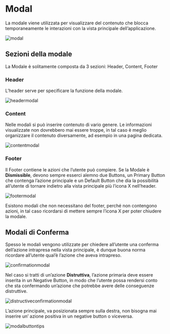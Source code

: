 # Modal
La modale viene utilizzata per visualizzare del contenuto che blocca temporaneamente le interazioni con la vista principale dell’applicazione.

![modal](https://user-images.githubusercontent.com/10867086/36315107-20d86428-1337-11e8-9f7b-0607a6e0946b.jpg)

## Sezioni della modale
La Modale è solitamente composta da 3 sezioni: Header, Content, Footer

### Header
L’header serve per specificare la funzione della modale.

![headermodal](https://user-images.githubusercontent.com/10867086/36315224-6caa9a10-1337-11e8-8579-de791a89a9a9.jpg)

### Content
Nelle modali si può inserire contenuto di vario genere. Le informazioni visualizzate non dovrebbero mai essere troppe, in tal caso è meglio organizzare il contenuto diversamente, ad esempio in una pagina dedicata.

![contentmodal](https://user-images.githubusercontent.com/10867086/36315271-823cdf6e-1337-11e8-8d06-136d6acc8bb0.jpg)

### Footer
Il Footer contiene le azioni che l’utente può compiere.
Se la Modale è **Dismissible**, devono sempre esserci alemno due Buttons, un Primary Button che contenga l’azione principale e un Default Button che dia la possibilità all’utente di tornare indietro alla vista principale più l’icona X nell’header.

![footermodal](https://user-images.githubusercontent.com/10867086/36315291-905c7b68-1337-11e8-9ba7-7b259cf5c392.jpg)

Esistono modali che non necessitano del footer, perché non contengono azioni, in tal caso ricordarsi di mettere sempre l’icona X per poter chiudere la modale.

## Modali di Conferma
Spesso le modali vengono utilizzate per chiedere all’utente una conferma dell’azione intrapresa nella vista principale,  è dunque buona norma ricordare all’utente qual’è l’azione che aveva intrapreso.

![confirmationmodal](https://user-images.githubusercontent.com/10867086/36315353-be18bfd0-1337-11e8-9cdd-82580b77f5cc.jpg)

Nel caso si tratti di un’azione **Distruttiva**, l’azione primaria deve essere inserita in un Negative Button, in modo che l’utente possa rendersi conto che sta confermando un’azione che potrebbe avere delle conseguenze distruttive.

![distructiveconfirmationmodal](https://user-images.githubusercontent.com/10867086/36315404-e766977c-1337-11e8-84f7-81c543b00977.jpg)

L’azione principale,  va posizionata sempre sulla destra, non bisogna mai inserire un’ azione positiva in un negative button o viceversa.

![modalbuttontips](https://user-images.githubusercontent.com/10867086/36315438-059430b0-1338-11e8-8f8a-c626ed90e200.jpg)
